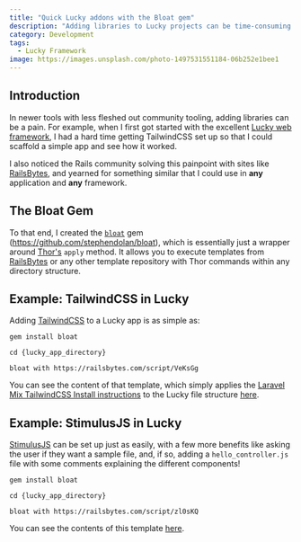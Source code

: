 ```yaml
---
title: "Quick Lucky addons with the Bloat gem"
description: "Adding libraries to Lucky projects can be time-consuming and prone to errors. Leverage the Bloat gem to make this process easier and save time!"
category: Development
tags:
  - Lucky Framework
image: https://images.unsplash.com/photo-1497531551184-06b252e1bee1
---
```


## Introduction

In newer tools with less fleshed out community tooling, adding libraries can be a pain. For example, when I first got started with the excellent [Lucky web framework](https://luckyframework.org), I had a hard time getting TailwindCSS set up so that I could scaffold a simple app and see how it worked.

I also noticed the Rails community solving this painpoint with sites like [RailsBytes](https://railsbytes.com), and yearned for something similar that I could use in **any** application and **any** framework.

## The Bloat Gem

To that end, I created the [`bloat`](https://github.com/stephendolan/bloat) gem (https://github.com/stephendolan/bloat), which is essentially just a wrapper around [Thor's](http://whatisthor.com) `apply` method. It allows you to execute templates from [RailsBytes](https://railsbytes.com) or any other template repository with Thor commands within any directory structure.

## Example: TailwindCSS in Lucky

Adding [TailwindCSS](https://tailwindcss.com) to a Lucky app is as simple as:

`gem install bloat`

`cd {lucky_app_directory}`

`bloat with https://railsbytes.com/script/VeKsGg`

You can see the content of that template, which simply applies the [Laravel Mix TailwindCSS Install instructions](https://tailwindcss.com/docs/installation/#laravel-mix) to the Lucky file structure [here](https://railsbytes.com/public/templates/VeKsGg).

## Example: StimulusJS in Lucky

[StimulusJS](https://stimulusjs.org) can be set up just as easily, with a few more benefits like asking the user if they want a sample file, and, if so, adding a `hello_controller.js` file with some comments explaining the different components!

`gem install bloat`

`cd {lucky_app_directory}`

`bloat with https://railsbytes.com/script/zl0sKQ`

You can see the contents of this template [here](https://railsbytes.com/public/templates/zl0sKQ).
